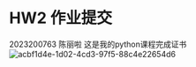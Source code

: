 # HW2 作业提交
2023200763 陈丽啦
这是我的python课程完成证书
![acbf1d4e-1d02-4cd3-97f5-88c4e22654d6](https://github.com/user-attachments/assets/dcd24e15-afc3-471d-92a2-1dffbcc7518e)
